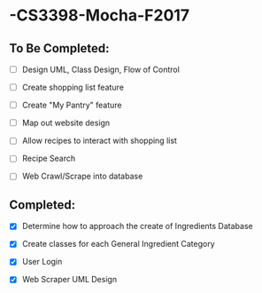 # -CS3398-Mocha-F2017

## To Be Completed:
- [ ] Design UML, Class Design, Flow of Control 
- [ ] Create shopping list feature
- [ ] Create "My Pantry" feature
- [ ] Map out website design
- [ ] Allow recipes to interact with shopping list
- [ ] Recipe Search
- [ ] Web Crawl/Scrape into database


## Completed:
- [x] Determine how to approach the create of Ingredients Database
- [x] Create classes for each General Ingredient Category
- [x] User Login
- [x] Web Scraper UML Design


